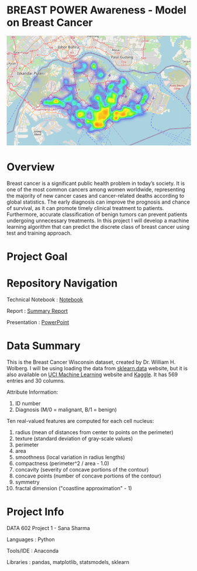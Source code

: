 # BREAST POWER Awareness - Model on Breast Cancer 
![Singapore](https://github.com/sanashar/singapore_airbnb_modelling/blob/main/heat_map.png)

# Overview 
Breast cancer is a significant public health problem in today’s society. It is one of the most common cancers among women worldwide, representing the majority of new cancer cases and cancer-related deaths according to global statistics. The early diagnosis can improve the prognosis and chance of survival, as it can promote timely clinical treatment to patients. Furthermore, accurate classification of benign tumors can prevent patients undergoing unnecessary treatments. In this project I will develop a machine learning algorithm that can predict the discrete class of breast cancer using test and training approach. 

# Project Goal

# Repository Navigation
Technical Notebook               : [Notebook](https://github.com/sanashar/singapore_airbnb_modelling/tree/main/Notebooks)

Report       : [Summary Report](https://github.com/sanashar/singapore_airbnb_modelling/tree/main/Summary%20Report)

Presentation       : [PowerPoint](https://github.com/sanashar/singapore_airbnb_modelling/tree/main/Data)


# Data Summary
This is the Breast Cancer Wisconsin dataset, created by Dr. William H. Wolberg. I will be using loading the data from [sklearn.data](https://scikit-learn.org/stable/modules/generated/sklearn.datasets.load_breast_cancer.html) website, but it is also available on [UCI Machine Learning](https://archive.ics.uci.edu/ml/datasets/Breast+Cancer+Wisconsin+(Diagnostic)) website and [Kaggle](https://www.kaggle.com/uciml/breast-cancer-wisconsin-data). It has 569 entries and 30 columns. 

  Attribute Information:
1) ID number
2) Diagnosis (M/0 = malignant, B/1 = benign)

Ten real-valued features are computed for each cell nucleus:
1) radius (mean of distances from center to points on the perimeter)
2) texture (standard deviation of gray-scale values)
3) perimeter
4) area
5) smoothness (local variation in radius lengths)
6) compactness (perimeter^2 / area - 1.0)
7) concavity (severity of concave portions of the contour)
8) concave points (number of concave portions of the contour)
9) symmetry
10) fractal dimension ("coastline approximation" - 1)



# Project Info
DATA 602 Project 1 - Sana Sharma

Languages    : Python

Tools/IDE    : Anaconda

Libraries    : pandas, matplotlib, statsmodels, sklearn
